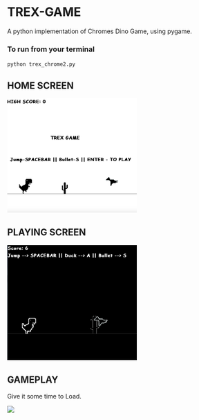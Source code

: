 # TREX-GAME
A python implementation of Chromes Dino Game, using pygame.

### To run from your terminal
```
python trex_chrome2.py
```

## HOME SCREEN
<img src="https://github.com/xavierohan/TREX-GAME/blob/master/Home%20Screen.png" width="300">



## PLAYING SCREEN
<img src="https://github.com/xavierohan/TREX-GAME/blob/master/Playing%20Screen.png" width="300">

## GAMEPLAY

Give it some time to Load.

<img src="https://github.com/xavierohan/TREX-GAME/blob/master/gameplay.gif" width="300">
